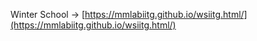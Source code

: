 Winter School -> [https://mmlabiitg.github.io/wsiitg.html/](https://mmlabiitg.github.io/wsiitg.html/)
